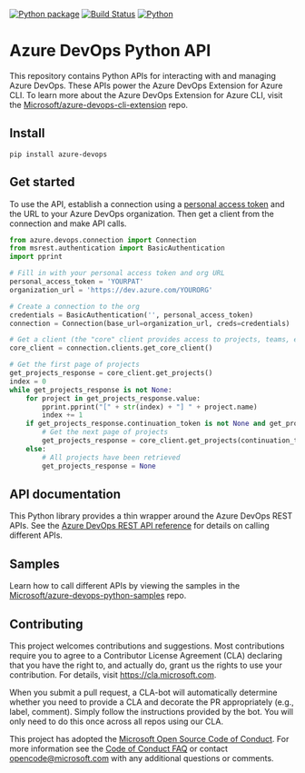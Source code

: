[![Python package](https://github.com/microsoft/azure-devops-python-api/workflows/Python%20package/badge.svg)](https://github.com/microsoft/azure-devops-python-api/actions)
[![Build Status](https://dev.azure.com/mseng/vsts-cli/_apis/build/status/vsts-python-api?branchName=dev)](https://dev.azure.com/mseng/vsts-cli/_build/latest?definitionId=5904&branchName=dev)
[![Python](https://img.shields.io/pypi/pyversions/azure-devops.svg)](https://pypi.python.org/pypi/azure-devops)

# Azure DevOps Python API

This repository contains Python APIs for interacting with and managing Azure DevOps. These APIs power the Azure DevOps Extension for Azure CLI. To learn more about the Azure DevOps Extension for Azure CLI, visit the [Microsoft/azure-devops-cli-extension](https://github.com/Microsoft/azure-devops-cli-extension) repo.

## Install ###

```
pip install azure-devops
```

## Get started


To use the API, establish a connection using a [personal access token](https://docs.microsoft.com/azure/devops/organizations/accounts/use-personal-access-tokens-to-authenticate?view=vsts) and the URL to your Azure DevOps organization. Then get a client from the connection and make API calls.

```python
from azure.devops.connection import Connection
from msrest.authentication import BasicAuthentication
import pprint

# Fill in with your personal access token and org URL
personal_access_token = 'YOURPAT'
organization_url = 'https://dev.azure.com/YOURORG'

# Create a connection to the org
credentials = BasicAuthentication('', personal_access_token)
connection = Connection(base_url=organization_url, creds=credentials)

# Get a client (the "core" client provides access to projects, teams, etc)
core_client = connection.clients.get_core_client()

# Get the first page of projects
get_projects_response = core_client.get_projects()
index = 0
while get_projects_response is not None:
    for project in get_projects_response.value:
        pprint.pprint("[" + str(index) + "] " + project.name)
        index += 1
    if get_projects_response.continuation_token is not None and get_projects_response.continuation_token != "":
        # Get the next page of projects
        get_projects_response = core_client.get_projects(continuation_token=get_projects_response.continuation_token)
    else:
        # All projects have been retrieved
        get_projects_response = None
```

## API documentation

This Python library provides a thin wrapper around the Azure DevOps REST APIs. See the [Azure DevOps REST API reference](https://docs.microsoft.com/en-us/rest/api/azure/devops/?view=azure-devops-rest-5.1) for details on calling different APIs.

## Samples

Learn how to call different APIs by viewing the samples in the [Microsoft/azure-devops-python-samples](https://github.com/Microsoft/azure-devops-python-samples) repo.

## Contributing

This project welcomes contributions and suggestions.  Most contributions require you to agree to a
Contributor License Agreement (CLA) declaring that you have the right to, and actually do, grant us
the rights to use your contribution. For details, visit https://cla.microsoft.com.

When you submit a pull request, a CLA-bot will automatically determine whether you need to provide
a CLA and decorate the PR appropriately (e.g., label, comment). Simply follow the instructions
provided by the bot. You will only need to do this once across all repos using our CLA.

This project has adopted the [Microsoft Open Source Code of Conduct](https://opensource.microsoft.com/codeofconduct/).
For more information see the [Code of Conduct FAQ](https://opensource.microsoft.com/codeofconduct/faq/) or
contact [opencode@microsoft.com](mailto:opencode@microsoft.com) with any additional questions or comments.
